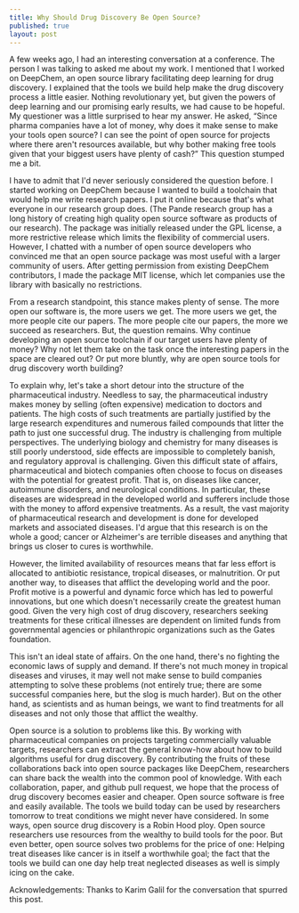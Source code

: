 ```yaml
---
title: Why Should Drug Discovery Be Open Source?
published: true
layout: post
---
```


A few weeks ago, I had an interesting conversation at a conference. The person I was talking to asked me about my work. I mentioned that I worked on DeepChem, an open source library facilitating deep learning for drug discovery. I explained that the tools we build help make the drug discovery process a little easier. Nothing revolutionary yet, but given the powers of deep learning and our promising early results, we had cause to be hopeful. My questioner was a little surprised to hear my answer. He asked, “Since pharma companies have a lot of money, why does it make sense to make your tools open source? I can see the point of open source for projects where there aren't resources available, but why bother making free tools given that your biggest users have plenty of cash?” This question stumped me a bit. 

I have to admit that I'd never seriously considered the question before. I started working on DeepChem because I wanted to build a toolchain that would help me write research papers. I put it online because that's what everyone in our research group does. (The Pande research group has a long history of creating high quality open source software as products of our research). The package was initially released under the GPL license, a more restrictive release which limits the flexibility of commercial users. However, I chatted with a number of open source developers who convinced me that an open source package was most useful with a larger community of users. After getting permission from existing DeepChem contributors, I made the package MIT license, which let companies use the library with basically no restrictions.

From a research standpoint, this stance makes plenty of sense. The more open our software is, the more users we get. The more users we get, the more people cite our papers. The more people cite our papers, the more we succeed as researchers. But, the question remains. Why continue developing an open source toolchain if our target users have plenty of money? Why not let them take on the task once the interesting papers in the space are cleared out? Or put more bluntly, why are open source tools for drug discovery worth building?

To explain why, let's take a short detour into the structure of the pharmaceutical industry. Needless to say, the pharmaceutical industry makes money by selling (often expensive) medication to doctors and patients. The high costs of such treatments are partially justified by the large research expenditures and numerous failed compounds that litter the path to just one successful drug. The industry is challenging from multiple perspectives. The underlying biology and chemistry for many diseases is still poorly understood, side effects are impossible to completely banish, and regulatory approval is challenging. Given this difficult state of affairs, pharmaceutical and biotech companies often choose to focus on diseases with the potential for greatest profit. That is, on diseases like cancer, autoimmune disorders, and neurological conditions. In particular, these diseases are widespread in the developed world and sufferers include those with the money to afford expensive treatments. As a result, the vast majority of pharmaceutical research and development is done for developed markets and associated diseases. I'd argue that this research is on the whole a good; cancer or Alzheimer's are terrible diseases and anything that brings us closer to cures is worthwhile.

However, the limited availability of resources means that far less effort is allocated to antibiotic resistance, tropical diseases, or malnutrition. Or put another way, to diseases that afflict the developing world and the poor. Profit motive is a powerful and dynamic force which has led to powerful innovations, but one which doesn't necessarily create the greatest human good. Given the very high cost of drug discovery, researchers seeking treatments for these critical illnesses are dependent on limited funds from governmental agencies or philanthropic organizations such as the Gates foundation.

This isn't an ideal state of affairs. On the one hand, there's no fighting the economic laws of supply and demand. If there's not much money in tropical diseases and viruses, it may well not make sense to build companies attempting to solve these problems (not entirely true; there are some successful companies here, but the slog is much harder). But on the other hand, as scientists and as human beings, we want to find treatments for all diseases and not only those that afflict the wealthy.

Open source is a solution to problems like this. By working with pharmaceutical companies on projects targeting commercially valuable targets, researchers can extract the general know-how about how to build algorithms useful for drug discovery. By contributing the fruits of these collaborations back into open source packages like DeepChem, researchers can share back the wealth into the common pool of knowledge. With each collaboration, paper, and github pull request, we hope that the process of drug discovery becomes easier and cheaper. Open source software is free and easily available. The tools we build today can be used by researchers tomorrow to treat conditions we might never have considered. In some ways, open source drug discovery is a Robin Hood ploy. Open source researchers use resources from the wealthy to build tools for the poor. But even better, open source solves two problems for the price of one: Helping treat diseases like cancer is in itself  a worthwhile goal; the fact that the tools we build can one day help treat neglected diseases as well is simply icing on the cake.

Acknowledgements: Thanks to Karim Galil for the conversation that spurred this post.
